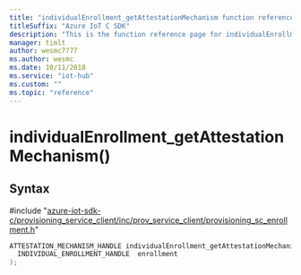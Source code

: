 ```yaml
---                             
title: "individualEnrollment_getAttestationMechanism function reference | Microsoft Docs" 
titleSuffix: "Azure IoT C SDK"            
description: "This is the function reference page for individualEnrollment_getAttestationMechanism() in the Azure IoT C SDK. This SDK is used with the Azure IoT Hub and Azure IoT Hub Device Provisioning Service"            
manager: timlt                 
author: wesmc7777              
ms.author: wesmc               
ms.date: 10/11/2018                    
ms.service: "iot-hub"             
ms.custom: ""                
ms.topic: "reference"        
---                            
```


# individualEnrollment_getAttestationMechanism()

## Syntax

\#include "[azure-iot-sdk-c/provisioning_service_client/inc/prov_service_client/provisioning_sc_enrollment.h](../provisioning-sc-enrollment-h.md)"  
```C
ATTESTATION_MECHANISM_HANDLE individualEnrollment_getAttestationMechanism(
  INDIVIDUAL_ENROLLMENT_HANDLE  enrollment
);
```

